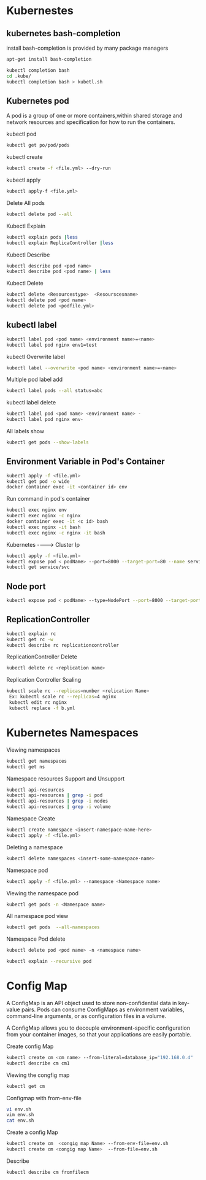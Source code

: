 # Kubernestes

## kubernetes bash-completion
install 
bash-completion is provided by many package managers
```sh
apt-get install bash-completion
```
```sh
kubectl completion bash
cd .kube/
kubectl completion bash > kubetl.sh
```
## Kubernetes pod
A pod is a group of one or more containers,within shared storage and network resources and specification for how to run the containers.

kubectl pod
```sh
kubectl get po/pod/pods
```
kubectl create
```sh
kubectl create -f <file.yml> --dry-run
```
kubectl apply
```sh
kubectl apply-f <file.yml>
```
Delete All pods
```sh
kubectl delete pod --all
```
Kubectl Explain
```sh
kubectl explain pods |less
kubectl explain ReplicaController |less
```
Kubectl Describe
```sh
kubectl describe pod <pod name>
kubectl describe pod <pod name> | less
```
Kubectl Delete
```sh
kubectl delete <Resourcestype>  <Resourscesname>
kubectl delete pod <pod name>
kubectl delete pod <podfile.yml>
```
## kubectl label
```sh
kubectl label pod <pod name> <environment name>=<name>
kubectl label pod nginx env1=test
```
kubectl Overwrite label
```sh
kubectl label --overwrite <pod name> <environment name>=<name>
```
Multiple pod label add
```sh
kubectl label pods --all status=abc
```
kubectl label delete
```sh
kubectl label pod <pod name> <environment name> -
kubectl label pod nginx env-
```
All labels show 
```sh
kubectl get pods --show-labels
```
## Environment Variable in Pod's Container
```sh 
kubectl apply -f <file.yml>
kubectl get pod -o wide
docker container exec -it <container id> env
```
Run command in pod's container 
```sh
kubectl exec nginx env
kubectl exec nginx -c nginx
docker container exec -it <c id> bash
kubectl exec nginx -it bash
kubectl exec nginx -c nginx -it bash 
```
 Kubernetes ----> Cluster Ip
```sh
kubectl apply -f <file.yml>
kubectl expose pod < podName> --port=8000 --target-port=80 --name service1
kubectl get service/svc
```
## Node port
```sh
kubectl expose pod < podName> --type=NodePort --port=8000 --target-port=80 --name service1
```
## ReplicationController
```sh
kubectl explain rc 
kubectl get rc -w
kubectl describe rc replicationcontroller
```

ReplicationController Delete
```sh
kubectl delete rc <replication name>
```
Replication Controller Scaling
```sh
kubectl scale rc --replicas=number <relication Name>
 Ex: kubectl scale rc --replicas=4 nginx
 kubectl edit rc nginx
 kubectl replace -f b.yml
```
# Kubernetes Namespaces
Viewing namespaces
```sh 
kubectl get namespaces
kubectl get ns
```
Namespace resources Support and Unsupport
```sh
kubectl api-resources
kubectl api-resources | grep -i pod
kubectl api-resources | grep -i nodes
kubectl api-resources | grep -i volume
```
Namespace Create 
```sh
kubectl create namespace <insert-namespace-name-here>
kubectl apply -f <file.yml>
```
Deleting a namespace
```sh
kubectl delete namespaces <insert-some-namespace-name>
```
Namespace pod
```sh
kubectl apply -f <file.yml> --namespace <Namespace name>
```
Viewing the namespace pod
```sh
kubectl get pods -n <Namespace name>
```
All namespace pod view
```sh
kubectl get pods  --all-namespaces
```
Namespace Pod delete
```sh
kubectl delete pod <pod name> -n <namespace name>
```
```sh
kubectl explain --recursive pod
```
# Config Map
A ConfigMap is an API object used to store non-confidential data in key-value pairs. Pods can consume ConfigMaps as environment variables, command-line arguments, or as configuration files in a volume.

A ConfigMap allows you to decouple environment-specific configuration from your container images, so that your applications are easily portable.

Create config Map
```sh
kubectl create cm <cm name> --from-literal=database_ip="192.168.0.4"
kubectl describe cm cm1
```
Viewing  the congfig map
```sh
kubectl get cm
```
Configmap with from-env-file
```sh
vi env.sh
vim env.sh
cat env.sh
````
Create a config Map
```sh
kubectl create cm  <congig map Name> --from-env-file=env.sh
kubectl create cm <congig map Name>  --from-file=env.sh
```
Describe
```sh
kubectl describe cm fromfilecm
```
